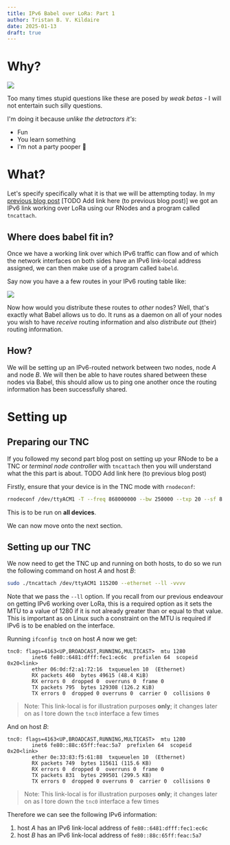 ```yaml
---
title: IPv6 Babel over LoRa: Part 1
author: Tristan B. V. Kildaire
date: 2025-01-13
draft: true
---
```


# Why?

![](ipv6_lora_part1/gfy.jpeg)

Too many times stupid questions like these are posed by _weak betas_ - I will not entertain such silly questions.

I'm doing it because _unlike the detractors it's_:

* Fun
* You learn something
* I'm not a party pooper 💩️

# What?

Let's specify specifically what it is that we will be attempting today. In my [previous blog post]() [TODO Add link here (to previous blog post)] we got an IPv6 link working over LoRa using our RNodes and a program called `tncattach`.

## Where does babel fit in?

Once we have a working link over which IPv6 traffic can flow and of which the network interfaces on both sides have an IPv6 link-local address assigned, we can then make use of a program called `babeld`.

Say now you have a a few routes in your IPv6 routing table like:

![](ipv6_lora_part1/routes.png)

Now how would you distribute these routes to  _other_ nodes? Well, that's exactly what Babel allows us to do. It runs as a daemon on all of your nodes you wish to have _receive_ routing information and also _distribute out_ (their) routing information.

## How?

We will be setting up an IPv6-routed network between two nodes, node $A$ and node $B$. We will then be able to have routes shared between these nodes via Babel, this should allow us to ping one another once the routing information has been successfully shared.

# Setting up

## Preparing our TNC

If you followed my second part blog post on setting up your RNode to be a TNC or _terminal node controller_ with `tncattach` then you will understand what the this part is about. TODO Add link here (to previous blog post)

Firstly, ensure that your device is in the TNC mode with `rnodeconf`:

```bash
rnodeconf /dev/ttyACM1 -T --freq 868000000 --bw 250000 --txp 20 --sf 8 --cr 6
```

This is to be run on **all devices**.

We can now move onto the next section.

## Setting up our TNC

We now need to get the TNC up and running on both hosts, to do so we run the following command on host $A$ and host $B$:

```bash
sudo ./tncattach /dev/ttyACM1 115200 --ethernet --ll -vvvv
```

Note that we pass the `--ll` option. If you recall from our previous endeavour on getting IPv6 working over LoRa, this is a required option as it sets the MTU to a value of 1280 if it is not already greater than or equal to that value. This is important as on Linux such a constraint on the MTU is required if IPv6 is to be enabled on the interface.

Running `ifconfig tnc0` on host $A$ now we get:

```
tnc0: flags=4163<UP,BROADCAST,RUNNING,MULTICAST>  mtu 1280
        inet6 fe80::6481:dfff:fec1:ec6c  prefixlen 64  scopeid 0x20<link>
        ether 06:0d:f2:a1:72:16  txqueuelen 10  (Ethernet)
        RX packets 460  bytes 49615 (48.4 KiB)
        RX errors 0  dropped 0  overruns 0  frame 0
        TX packets 795  bytes 129308 (126.2 KiB)
        TX errors 0  dropped 0 overruns 0  carrier 0  collisions 0
```

>Note: This link-local is for illustration purposes **only**; it changes later on as I tore down the `tnc0` interface a few times

And on host $B$:

```
tnc0: flags=4163<UP,BROADCAST,RUNNING,MULTICAST>  mtu 1280
        inet6 fe80::88c:65ff:feac:5a7  prefixlen 64  scopeid 0x20<link>
        ether 0e:33:83:f5:61:88  txqueuelen 10  (Ethernet)
        RX packets 749  bytes 115611 (115.6 KB)
        RX errors 0  dropped 0  overruns 0  frame 0
        TX packets 831  bytes 299501 (299.5 KB)
        TX errors 0  dropped 0 overruns 0  carrier 0  collisions 0
```

>Note: This link-local is for illustration purposes **only**; it changes later on as I tore down the `tnc0` interface a few times

Therefore we can see the following IPv6 information:

1. host $A$ has an IPv6 link-local address of `fe80::6481:dfff:fec1:ec6c`
2. host $B$ has an IPv6 link-local address of `fe80::88c:65ff:feac:5a7`


